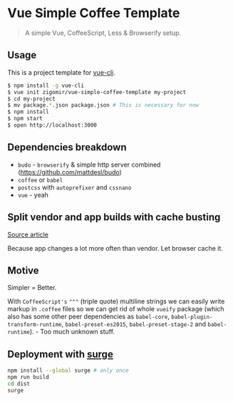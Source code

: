 # Vue Simple Coffee Template

> A simple Vue, CoffeeScript, Less & Browserify setup.

## Usage

This is a project template for [vue-cli](https://github.com/vuejs/vue-cli).

``` bash
$ npm install -g vue-cli
$ vue init zigomir/vue-simple-coffee-template my-project
$ cd my-project
$ mv package.*.json package.json # This is necessary for now
$ npm install
$ npm start
$ open http://localhost:3000
```

## Dependencies breakdown

- `budo` - `browserify` & simple http server combined (https://github.com/mattdesl/budo)
- `coffee` or `babel`
- `postcss` with `autoprefixer` and `cssnano`
- `vue` - yeah

## Split vendor and app builds with cache busting

[Source article](http://blog.revathskumar.com/2016/02/browserify-separate-app-and-vendor-bundles.html)

Because app changes a lot more often than vendor. Let browser cache it.

## Motive

Simpler = Better.

With `CoffeeScript's` `"""` (triple quote) multiline strings we can easily write markup in `.coffee` files so we can get
rid of whole `vueify` package (which also has some other peer dependencies as `babel-core`,
`babel-plugin-transform-runtime`, `babel-preset-es2015`, `babel-preset-stage-2` and `babel-runtime`). - Too much unknown
stuff.

## Deployment with [surge](https://surge.sh/)

```sh
npm install --global surge # only once
npm run build
cd dist
surge
```
